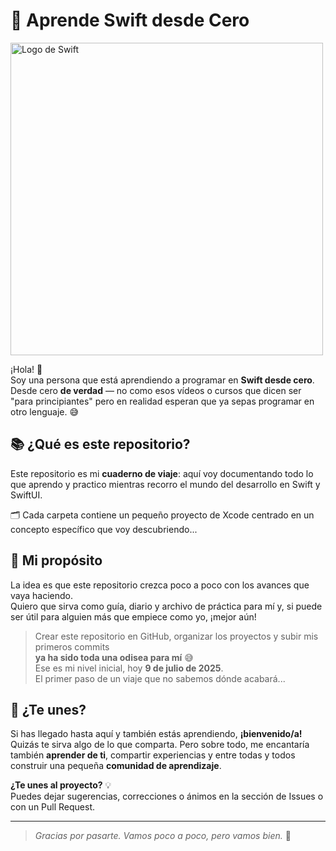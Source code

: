 # 🚀 Aprende Swift desde Cero

<img src="https://swift.org/assets/images/swift.svg" alt="Logo de Swift" width="500"/>

¡Hola! 👋  
Soy una persona que está aprendiendo a programar en **Swift desde cero**.  
Desde cero **de verdad** — no como esos vídeos o cursos que dicen ser "para principiantes" pero en realidad esperan que ya sepas programar en otro lenguaje. 😅



## 📚 ¿Qué es este repositorio?

Este repositorio es mi **cuaderno de viaje**: aquí voy documentando todo lo que aprendo y practico mientras recorro el mundo del desarrollo en Swift y SwiftUI.

🗂️ Cada carpeta contiene un pequeño proyecto de Xcode centrado en un concepto específico que voy descubriendo...



## 🌱 Mi propósito

La idea es que este repositorio crezca poco a poco con los avances que vaya haciendo.  
Quiero que sirva como guía, diario y archivo de práctica para mí y, si puede ser útil para alguien más que empiece como yo, ¡mejor aún!

> Crear este repositorio en GitHub, organizar los proyectos y subir mis primeros commits  
> **ya ha sido toda una odisea para mí** 😅  
> Ese es mi nivel inicial, hoy **9 de julio de 2025**.  
> El primer paso de un viaje que no sabemos dónde acabará...



## 🤝 ¿Te unes?

Si has llegado hasta aquí y también estás aprendiendo, **¡bienvenido/a!**  
Quizás te sirva algo de lo que comparta. Pero sobre todo, me encantaría también **aprender de ti**, compartir experiencias y entre todas y todos construir una pequeña **comunidad de aprendizaje**.

**¿Te unes al proyecto?** 💡  
Puedes dejar sugerencias, correcciones o ánimos en la sección de Issues o con un Pull Request.

---

> _Gracias por pasarte. Vamos poco a poco, pero vamos bien._ 💪
